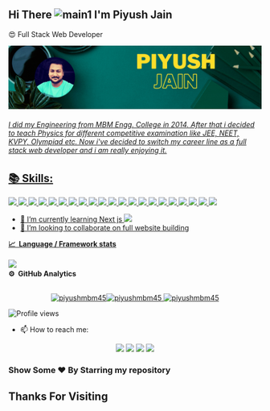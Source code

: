 ## Hi There <img src="https://c.tenor.com/nebZyl8oN7IAAAAi/wave-hello.gif" width="48px" height="48px" alt='main1'/> I'm Piyush Jain
<link href='./style.css' rel='stylesheet'/>
<p>😍 Full Stack Web Developer</p>

<p align="center">
<a href="https://github.com/piyushmbm45">
<img src="./Piyush%20Jain%20(1).gif#thumbnail" alt='main'/>
</p>


###### I did my Engineering from MBM Engg. College in 2014. After that i decided to teach Physics for different competitive examination like JEE, NEET, KVPY, Olympiad etc. Now i've decided to switch my career line as a full stack web developer and i am really enjoying it.

## :books: Skills:
<img src="https://img.icons8.com/color/48/4a90e2/html-5--v1.png"/>  <img src="https://img.icons8.com/color/48/4a90e2/css3.png"/>  <img src="https://img.icons8.com/color/48/000000/javascript--v2.png"/>  <img src="https://img.icons8.com/color/48/000000/nodejs.png"/>  <img src="https://img.icons8.com/color/48/000000/mongodb.png"/>  <img src="https://img.icons8.com/color/48/000000/json.png"/>  <img src="https://img.icons8.com/color/48/000000/npm.png"/> <img src="https://img.icons8.com/color/48/000000/bootstrap.png"/>  <img src="https://img.icons8.com/fluency/48/000000/docker.png"/>  <img src="https://img.icons8.com/color/48/000000/mysql-logo.png"/> <img src="https://img.icons8.com/color/48/000000/heroku.png"/>  <img src="https://img.icons8.com/dusk/48/postman-api.png"/>  <img src="https://img.icons8.com/color/48/000000/git.png"/>  <img src="https://img.icons8.com/color/48/000000/github--v3.png"/> <img src="https://img.icons8.com/office/48/000000/react.png"/>  <img src="https://img.icons8.com/fluency/48/000000/grafana.png"/> 
<img src="https://img.icons8.com/color/48/000000/typescript.png"/> <img src="https://img.icons8.com/color/48/golang.png"/>
<img src="https://img.icons8.com/color/48/postgreesql.png"/> <img src="https://img.icons8.com/color/48/nginx.png"/>
<img src="https://img.icons8.com/color/48/diamond.png"/>
 
- 🌱 I’m currently learning Next js <img src="https://img.icons8.com/color/32/nextjs.png"/>
- 👯 I’m looking to collaborate on full website building 

 </details>

<!-- <details> -->
  <summary><b>📈&nbsp;&nbsp;Language&nbsp;/&nbsp;Framework stats</b></summary>
  <br/>
  <a href='https://profile.codersrank.io/user/piyushmbm45/'>
  <img src='http://cr-skills-chart-widget.azurewebsites.net/api/api?username=piyushmbm45&padding=30&skills=html,go,html,json,javascript,mysql,reactjs,scss,typescript,Ejs,css,scss&show-other-skills=true'>
  </a>

<!-- </details> -->
 
<!-- <details> -->
 <summary><b>⚙️ &nbsp;GitHub Analytics</b></summary>
  <br/>

<p align="center">
<a href="https://github.com/piyushmbm45">
<!--  <img src="https://activity-graph.herokuapp.com/graph?username=piyushmbm45&theme=dark&hide_border=true" alt="piyushmbm45" height=200px /> -->
<img  src="https://github-readme-stats.vercel.app/api/top-langs/?username=piyushmbm45&show_icons=true&locale=en&layout=compact&theme=dark&hide_border=true" alt="piyushmbm45" height=150px/><img  src="https://github-readme-stats.vercel.app/api?username=piyushmbm45&show_icons=true&locale=en&theme=dark&hide_border=true" alt="piyushmbm45" height=150px />
  <img src="https://github-readme-streak-stats.herokuapp.com/?user=piyushmbm45&theme=dark&hide_border=true" alt="piyushmbm45"/>
</a>
</p>
<!-- </details> -->

![Profile views](https://komarev.com/ghpvc/?username=piyushmbm45) 
  

- 📫 How to reach me:

<p align="center">
<a href="https://piyushmbm45.github.io/portfolio/"><img src="https://img.shields.io/badge/-Website-00A5E9?style=flat&logo=googlechrome&logoColor=white"/></a>
<a href="mailto:piyushmbm45@gmail.com"><img src="https://img.shields.io/badge/-Mail-D14836?style=flat&logo=Gmail&logoColor=white"/></a>
<a href="https://www.linkedin.com/in/piyush-jain-mbm/"><img src="https://img.shields.io/badge/-LinkedIn-0077B5?style=flat&logo=Linkedin&logoColor=white"/></a>
<!-- <a href="https://www.instagram.com/just_psj/"><img src="https://img.shields.io/badge/-Instagram-E1306C?style=flat&logo=Instagram&logoColor=white"/></a> -->
<!-- <a href="https://www.facebook.com/justpsj28/"><img src="https://img.shields.io/badge/-Facebook-1877F2?style=flat&logo=Facebook&logoColor=white"/></a> -->
<!-- <a href="https://twitter.com/piyushjmbm"><img src="https://img.shields.io/badge/-Twitter-42C3F7?style=flat&logo=twitter&logoColor=white"/></a> -->
<a href="https://www.hackerrank.com/piyushmbm45"><img src="https://img.shields.io/badge/-Hackerrank-32CD30?style=flat&logo=hackerrank&logoColor=white"/></a></p>

### Show Some ❤️ By Starring my repository

## Thanks For Visiting
